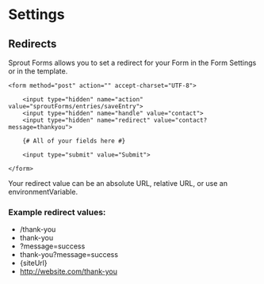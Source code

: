 # Settings

## Redirects

Sprout Forms allows you to set a redirect for your Form in the Form Settings or in the template.

``` twig
<form method="post" action="" accept-charset="UTF-8">

    <input type="hidden" name="action" value="sproutForms/entries/saveEntry">
    <input type="hidden" name="handle" value="contact">
    <input type="hidden" name="redirect" value="contact?message=thankyou">

    {# All of your fields here #}

    <input type="submit" value="Submit">

</form>
```

Your redirect value can be an absolute URL, relative URL, or use an environmentVariable. 

### Example redirect values:

- /thank-you
- thank-you
- ?message=success
- thank-you?message=success
- {siteUrl}
- http://website.com/thank-you